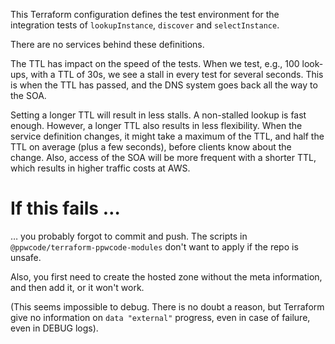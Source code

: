This Terraform configuration defines the test environment for the integration tests
of `lookupInstance`, `discover` and `selectInstance`.

There are no services behind these definitions.

The TTL has impact on the speed of the tests.
When we test, e.g., 100 look-ups, with a TTL of 30s, we see a stall in every test for
several seconds.
This is when the TTL has passed, and the DNS system goes back all the way to the
SOA.

Setting a longer TTL will result in less stalls. A non-stalled lookup is
fast enough. However, a longer TTL also results in less flexibility. When the
service definition changes, it might take a maximum of the TTL, and half the TTL
on average (plus a few seconds), before clients know about the change. Also,
access of the SOA will be more frequent with a shorter TTL, which results in higher
traffic costs at AWS.

If this fails …
===============

… you probably forgot to commit and push. The scripts in 
`@ppwcode/terraform-ppwcode-modules` don't want to apply if the repo
is unsafe.  

Also, you first need to create the hosted zone without the meta information,
and then add it, or it won't work.

(This seems impossible to debug. There is no doubt a reason, but Terraform give
no information on `data "external"` progress, even in case of failure, even in
DEBUG logs).
